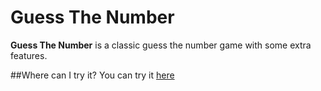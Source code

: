 # Guess The Number

**Guess The Number** is a classic guess the number game with some extra features.

##Where can I try it?
You can try it [here](https://prateekkalra.github.io/guess-game)
